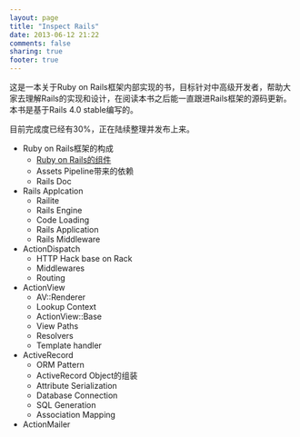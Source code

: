 ```yaml
---
layout: page
title: "Inspect Rails"
date: 2013-06-12 21:22
comments: false
sharing: true
footer: true
---
```


这是一本关于Ruby on Rails框架内部实现的书，目标针对中高级开发者，帮助大家去理解Rails的实现和设计，在阅读本书之后能一直跟进Rails框架的源码更新。本书是基于Rails 4.0 stable编写的。

目前完成度已经有30%，正在陆续整理并发布上来。

- Ruby on Rails框架的构成
  - [Ruby on Rails的组件](/2013/06/12/dependencies-of-rails)
  - Assets Pipeline带来的依赖
  - Rails Doc
- Rails Applcation
  - Railite
  - Rails Engine
  - Code Loading
  - Rails Application
  - Rails Middleware
- ActionDispatch
  - HTTP Hack base on Rack
  - Middlewares
  - Routing
- ActionView
  - AV::Renderer
  - Lookup Context
  - ActionView::Base
  - View Paths
  - Resolvers
  - Template handler
- ActiveRecord
  - ORM Pattern
  - ActiveRecord Object的组装
  - Attribute Serialization
  - Database Connection
  - SQL Generation
  - Association Mapping
- ActionMailer
